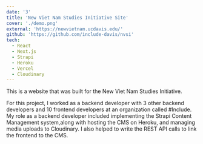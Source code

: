 ```yaml
---
date: '3'
title: 'New Viet Nam Studies Initiative Site'
cover: './demo.png'
external: 'https://newvietnam.ucdavis.edu/'
github: 'https://github.com/include-davis/nvsi'
tech:
  - React
  - Next.js
  - Strapi
  - Heroku
  - Vercel
  - Cloudinary
---
```


This is a website that was built for the New Viet Nam Studies Initiative.

For this project, I worked as a backend developer with 3 other backend developers and 10 frontend developers at an organization called #Include. My role as a backend developer included implementing the Strapi Content Management system,along with hosting the CMS on Heroku, and managing media uploads to Cloudinary. I also helped to write the REST API calls to link the frontend to the CMS.
